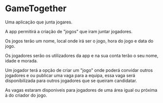 # GameTogether

Uma aplicação que junta jogares.

A app permitirá a criação de "jogos" que iram juntar jogadores.

Os jogos terão um nome, local onde irá ser o jogo, hora do jogo e data do jogo.

Os jogadores serão os utilizadores da app e na sua conta terão o seu nome, idade e morada.

Um jogador terá a opção de criar um "jogo" onde poderá convidar outros jogadores e ou publicar
uma vaga para a equipa, essa vaga será disponibilizada para outros jogadores que se queiram candidatar.

As vagas estaram disponiveis para jogadores de uma área igual ou próxima à do criador do jogo.
